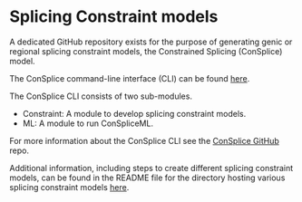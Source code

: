 # Splicing Constraint models 

A dedicated GitHub repository exists for the purpose of generating genic or regional splicing constraint models, the Constrained Splicing (ConSplice) model.

The ConSplice command-line interface (CLI) can be found [here](https://github.com/mikecormier/ConSplice).  

The ConSplice CLI consists of two sub-modules.
  - Constraint: A module to develop splicing constraint models.
  - ML: A module to run ConSpliceML.


For more information about the ConSplice CLI see the [ConSplice GitHub](https://github.com/mikecormier/ConSplice) repo. 

Additional information, including steps to create different splicing constraint models, can be found in the README file for the directory hosting various splicing constraint models [here](https://home.chpc.utah.edu/~u1138933/ConSplice/models_of_splicing_constraint/dir_README.md).
